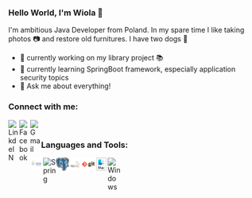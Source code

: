 ### Hello World, I'm Wiola 👋

I'm ambitious Java Developer from Poland. In my spare time I like taking photos :camera: and restore old furnitures. I have two dogs :dog:
- 🔭 currently working on my library project :books:
- 🌱 currently learning SpringBoot framework, especially application security topics 
- 💬 Ask me about everything!

### Connect with me:
<a target="_blank" href="https://www.linkedin.com/in/wioletta-ostasz/">
  <img align="left" alt="LinkdeIN" width="22px" src="https://cdn.jsdelivr.net/npm/simple-icons@v3/icons/linkedin.svg" />
</a>
<a target="_blank" href="https://www.facebook.com/wiolkal">
  <img align="left" alt="Facebook" width="22px" src="https://cdn.jsdelivr.net/npm/simple-icons@v3/icons/facebook.svg" />
</a>
<a target="_blank" href="mailto:wk.ostasz@gmail.com">
  <img align="left" alt="Gmail" width="22px" src="https://cdn.jsdelivr.net/npm/simple-icons@v3/icons/gmail.svg" />
</a>

<br />

### Languages and Tools:
<img align="left" alt="Java" width="26px" src="https://raw.githubusercontent.com/github/explore/80688e429a7d4ef2fca1e82350fe8e3517d3494d/topics/java/java.png" />
<img align="left" alt="Spring" width="26px" src="https://download.logo.wine/logo/Spring_Framework/Spring_Framework-Logo.wine.png" />
<img align="left" alt="PostreSQL" width="26px" src="https://raw.githubusercontent.com/github/explore/80688e429a7d4ef2fca1e82350fe8e3517d3494d/topics/postgresql/postgresql.png" />
<img align="left" alt="MySQL" width="26px" src="https://raw.githubusercontent.com/github/explore/80688e429a7d4ef2fca1e82350fe8e3517d3494d/topics/mysql/mysql.png" />
<img align="left" alt="Git" width="26px" src="https://raw.githubusercontent.com/github/explore/80688e429a7d4ef2fca1e82350fe8e3517d3494d/topics/git/git.png" />
<img align="left" alt="MacOS" width="26px" src="https://raw.githubusercontent.com/github/explore/80688e429a7d4ef2fca1e82350fe8e3517d3494d/topics/macos/macos.png" />
<img align="left" alt="Windows" width="26px" src="https://upload.wikimedia.org/wikipedia/commons/thumb/5/5f/Windows_logo_-_2012.svg/88px-Windows_logo_-_2012.svg.png" />
